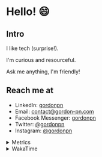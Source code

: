 # Hello! 😄

## Intro

I like tech (surprise!).

I'm curious and resourceful.

Ask me anything, I'm friendly!

## Reach me at

- LinkedIn: [gordonpn](https://www.linkedin.com/in/gordonpn/)
- Email: [contact@gordon-pn.com](mailto:contact@gordon-pn.com)
- Facebook Messenger: [gordonpn](https://www.messenger.com/t/Gordonpn)
- Twitter: [@gordonpn](https://twitter.com/Gordonpn)
- Instagram: [@gordonpn](https://www.instagram.com/gordonpn/)

<details>
  <summary>Metrics</summary>

  <img align="center" src="https://github.com/gordonpn/gordonpn/blob/master/github-metrics.svg" alt="GitHub Metrics">

</details>

<details>
  <summary>WakaTime</summary>

  <!--START_SECTION:waka-->
**I'm an Early 🐤** 

```text
🌞 Morning    179 commits    █████░░░░░░░░░░░░░░░░░░░░   21.62% 
🌆 Daytime    319 commits    █████████░░░░░░░░░░░░░░░░   38.53% 
🌃 Evening    294 commits    █████████░░░░░░░░░░░░░░░░   35.51% 
🌙 Night      36 commits     █░░░░░░░░░░░░░░░░░░░░░░░░   4.35%

```
📅 **I'm Most Productive on Wednesday** 

```text
Monday       128 commits    ███░░░░░░░░░░░░░░░░░░░░░░   15.46% 
Tuesday      101 commits    ███░░░░░░░░░░░░░░░░░░░░░░   12.2% 
Wednesday    186 commits    █████░░░░░░░░░░░░░░░░░░░░   22.46% 
Thursday     109 commits    ███░░░░░░░░░░░░░░░░░░░░░░   13.16% 
Friday       120 commits    ███░░░░░░░░░░░░░░░░░░░░░░   14.49% 
Saturday     62 commits     █░░░░░░░░░░░░░░░░░░░░░░░░   7.49% 
Sunday       122 commits    ███░░░░░░░░░░░░░░░░░░░░░░   14.73%

```


📊 **This Week I Spent My Time On** 

```text
💬 Programming Languages: 
Java                     10 hrs 50 mins      ████████████████████░░░░░   80.86% 
Markdown                 49 mins             █░░░░░░░░░░░░░░░░░░░░░░░░   6.16% 
ERB                      32 mins             █░░░░░░░░░░░░░░░░░░░░░░░░   4.03% 
Other                    29 mins             █░░░░░░░░░░░░░░░░░░░░░░░░   3.64% 
XML                      17 mins             ░░░░░░░░░░░░░░░░░░░░░░░░░   2.15%

🔥 Editors: 
IntelliJ                 12 hrs 30 mins      ███████████████████████░░   93.39% 
VS Code                  53 mins             █░░░░░░░░░░░░░░░░░░░░░░░░   6.61%

```


 Last Updated on 23/11/2022 16:29:32 UTC
<!--END_SECTION:waka-->
</details>
